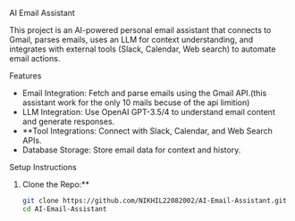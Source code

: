 AI Email Assistant

This project is an AI-powered personal email assistant that connects to Gmail, parses emails, uses an LLM for context understanding, and integrates with external tools (Slack, Calendar, Web search) to automate email actions.

Features
- Email Integration: Fetch and parse emails using the Gmail API.(this assistant work for the only 10 mails becuse of the api limition)
- LLM Integration: Use OpenAI GPT-3.5/4 to understand email content and generate responses.
- **Tool Integrations: Connect with Slack, Calendar, and Web Search APIs.
- Database Storage: Store email data for context and history.

 Setup Instructions
1. Clone the Repo:**  
   ```bash
   git clone https://github.com/NIKHIL22082002/AI-Email-Assistant.git
   cd AI-Email-Assistant
